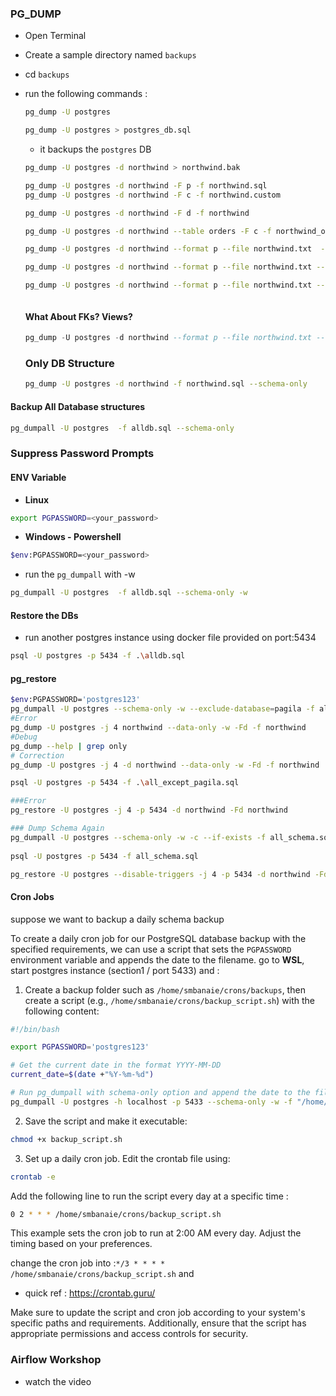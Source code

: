 ### PG_DUMP

- Open Terminal

- Create a sample directory named `backups` 

- cd `backups`

- run the following commands :

  ```bash
  pg_dump -U postgres
  
  pg_dump -U postgres > postgres_db.sql
  
  ```

  - it backups the `postgres` DB

  ```bash
  pg_dump -U postgres -d northwind > northwind.bak
  
  pg_dump -U postgres -d northwind -F p -f northwind.sql
  pg_dump -U postgres -d northwind -F c -f northwind.custom
  
  pg_dump -U postgres -d northwind -F d -f northwind
  
  pg_dump -U postgres -d northwind --table orders -F c -f northwind_orders_table.custom
  
  pg_dump -U postgres -d northwind --format p --file northwind.txt  --exclude-table=employees
  
  pg_dump -U postgres -d northwind --format p --file northwind.txt --exclude-table=employees --exclude-table=orders
  
  pg_dump -U postgres -d northwind --format p --file northwind.txt --exclude-table=temp_*
  
  
  
  ```

  #### What About FKs? Views? 

  ```sql
  pg_dump -U postgres -d northwind --format p --file northwind.txt --exclude-table-data=employees
  
  ```

  ### Only DB Structure

  ```bash
  pg_dump -U postgres -d northwind -f northwind.sql --schema-only 
  ```

  

#### Backup All Database structures

```bash
pg_dumpall -U postgres  -f alldb.sql --schema-only


```

### Suppress Password Prompts

#### ENV Variable

- **Linux**

```bash
export PGPASSWORD=<your_password>
```

- **Windows - Powershell**

```bash
$env:PGPASSWORD=<your_password>
```

- run the `pg_dumpall` with -w

```bash
pg_dumpall -U postgres  -f alldb.sql --schema-only -w
```

#### Restore the DBs

- run another postgres instance using docker file provided on port:5434

```bash
psql -U postgres -p 5434 -f .\alldb.sql
```



#### pg_restore

```bash
$env:PGPASSWORD='postgres123'
pg_dumpall -U postgres --schema-only -w --exclude-database=pagila -f all_except_pagila.sql
#Error
pg_dump -U postgres -j 4 northwind --data-only -w -Fd -f northwind  
#Debug 
pg_dump --help | grep only
# Correction
pg_dump -U postgres -j 4 -d northwind --data-only -w -Fd -f northwind  

psql -U postgres -p 5434 -f .\all_except_pagila.sql

###Error
pg_restore -U postgres -j 4 -p 5434 -d northwind -Fd northwind

### Dump Schema Again
pg_dumpall -U postgres --schema-only -w -c --if-exists -f all_schema.sql
 
psql -U postgres -p 5434 -f all_schema.sql

pg_restore -U postgres --disable-triggers -j 4 -p 5434 -d northwind -Fd northwind  
```



#### Cron Jobs

suppose we want to backup a daily schema backup

To create a daily cron job for our PostgreSQL database backup with the specified requirements, we can use a script that sets the `PGPASSWORD` environment variable and appends the date to the filename. go to **WSL**, start postgres instance (section1 / port 5433) and :

1. Create a backup folder such as `/home/smbanaie/crons/backups`, then create a script (e.g., `/home/smbanaie/crons/backup_script.sh`) with the following content:

```bash
#!/bin/bash

export PGPASSWORD='postgres123'

# Get the current date in the format YYYY-MM-DD
current_date=$(date +"%Y-%m-%d")

# Run pg_dumpall with schema-only option and append the date to the filename
pg_dumpall -U postgres -h localhost -p 5433 --schema-only -w -f "/home/smbanaie/crons/backups/all_schema_${current_date}.sql"
```

2. Save the script and make it executable:

```bash
chmod +x backup_script.sh
```

3. Set up a daily cron job. Edit the crontab file using:

```bash
crontab -e
```

Add the following line to run the script every day at a specific time :

```bash
0 2 * * * /home/smbanaie/crons/backup_script.sh
```

This example sets the cron job to run at 2:00 AM every day. Adjust the timing based on your preferences.

change the cron job into :`*/3 * * * * /home/smbanaie/crons/backup_script.sh` and 

- quick ref : https://crontab.guru/

Make sure to update the script and cron job according to your system's specific paths and requirements. Additionally, ensure that the script has appropriate permissions and access controls for security.

### Airflow Workshop

- watch the video
